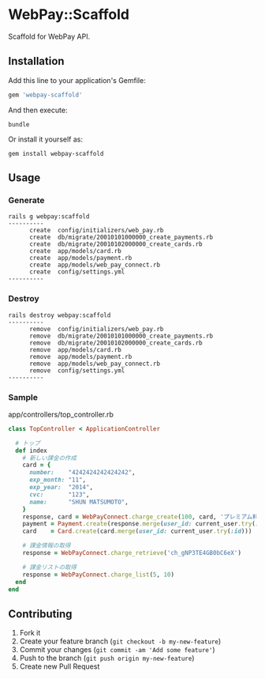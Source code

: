 # WebPay::Scaffold

Scaffold for WebPay API.

## Installation

Add this line to your application's Gemfile:

```rb
gem 'webpay-scaffold'
```

And then execute:

```
bundle
```

Or install it yourself as:

```
gem install webpay-scaffold
```

## Usage

### Generate

```
rails g webpay:scaffold
----------
      create  config/initializers/web_pay.rb
      create  db/migrate/20010101000000_create_payments.rb
      create  db/migrate/20010102000000_create_cards.rb
      create  app/models/card.rb
      create  app/models/payment.rb
      create  app/models/web_pay_connect.rb
      create  config/settings.yml
----------
```

### Destroy

```
rails destroy webpay:scaffold
----------
      remove  config/initializers/web_pay.rb
      remove  db/migrate/20010101000000_create_payments.rb
      remove  db/migrate/20010102000000_create_cards.rb
      remove  app/models/card.rb
      remove  app/models/payment.rb
      remove  app/models/web_pay_connect.rb
      remove  config/settings.yml
----------
```

### Sample

app/controllers/top_controller.rb

```rb
class TopController < ApplicationController

  # トップ
  def index
    # 新しい課金の作成
    card = {
      number:    "4242424242424242",
      exp_month: "11",
      exp_year:  "2014",
      cvc:       "123",
      name:      "SHUN MATSUMOTO",
    }
    response, card = WebPayConnect.charge_create(100, card, 'プレミアム料')
    payment = Payment.create(response.merge(user_id: current_user.try(:id)))
    card    = Card.create(card.merge(user_id: current_user.try(:id)))

    # 課金情報の取得
    response = WebPayConnect.charge_retrieve('ch_gNP3TE4GB0bC6eX')

    # 課金リストの取得
    response = WebPayConnect.charge_list(5, 10)
  end
end
```

## Contributing

1. Fork it
2. Create your feature branch (`git checkout -b my-new-feature`)
3. Commit your changes (`git commit -am 'Add some feature'`)
4. Push to the branch (`git push origin my-new-feature`)
5. Create new Pull Request

